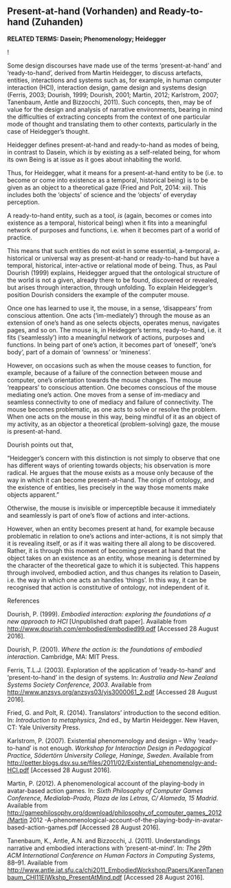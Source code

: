 ## Present-at-hand (Vorhanden) and Ready-to-hand (Zuhanden)

**RELATED TERMS: Dasein; Phenomenology; Heidegger**

!

Some design discourses have made use of the terms ‘present-at-hand’ and ‘ready-to-hand’, derived from Martin Heidegger, to discuss artefacts, entities, interactions and systems such as, for example, in human computer interaction (HCI), interaction design, game design and systems design (Ferris, 2003; Dourish, 1999; Dourish, 2001; Martin, 2012; Karlstrom, 2007; Tanenbaum, Antle and Bizzocchi, 2011). Such concepts, then, may be of value for the design and analysis of narrative environments, bearing in mind the difficulties of extracting concepts from the context of one particular mode of thought and translating them to other contexts, particularly in the case of Heidegger’s thought.

Heidegger defines present-at-hand and ready-to-hand as modes of being, in contrast to Dasein, which _is_ by existing as a self-related being, for whom its own Being is at issue as it goes about inhabiting the world.

Thus, for Heidegger, what it means for a present-at-hand entity to be (i.e. to become or come into existence as a temporal, historical being) is to be given as an object to a theoretical gaze (Fried and Polt, 2014: xii). This includes both the ‘objects’ of science and the ‘objects’ of everyday perception.

A ready-to-hand entity, such as a tool, _is_ (again, becomes or comes into existence as a temporal, historical being) when it fits into a meaningful network of purposes and functions, i.e. when it becomes part of a world of practice.

This means that such entities do not exist in some essential, a-temporal, a-historical or universal way as present-at-hand or ready-to-hand but have a temporal, historical, inter-active or relational mode of being. Thus, as Paul Dourish (1999) explains, Heidegger argued that the ontological structure of the world is not a given, already there to be found, discovered or revealed, but arises through interaction, through unfolding. To explain Heidegger’s position Dourish considers the example of the computer mouse.

Once one has learned to use it, the mouse, in a sense, ‘disappears’ from conscious attention. One acts (‘im-mediately’) through the mouse as an extension of one’s hand as one selects objects, operates menus, navigates pages, and so on. The mouse is, in Heidegger’s terms, ready-to-hand, i.e. it fits (‘seamlessly’) into a meaningful network of actions, purposes and functions. In being part of one’s action, it becomes part of ‘oneself’, ‘one’s body’, part of a domain of ‘ownness’ or ‘mineness’.

However, on occasions such as when the mouse ceases to function, for example, because of a failure of the connection between mouse and computer, one’s orientation towards the mouse changes. The mouse ‘reappears’ to conscious attention. One becomes conscious of the mouse mediating one’s action. One moves from a sense of im-mediacy and seamless connectivity to one of mediacy and failure of connectivity. The mouse becomes problematic, as one acts to solve or resolve the problem. When one acts on the mouse in this way, being mindful of it as an object of my activity, as an objector a theoretical (problem-solving) gaze, the mouse is present-at-hand.

Dourish points out that,

“Heidegger’s concern with this distinction is not simply to observe that one has different ways of orienting towards objects; his observation is more radical. He argues that the mouse exists as a mouse only because of the way in which it can become present-at-hand. The origin of ontology, and the existence of entities, lies precisely in the way those moments make objects apparent.”

Otherwise, the mouse is invisible or imperceptible because it immediately and seamlessly is part of one’s flow of actions and inter-actions.

However, when an entity becomes present at hand, for example because problematic in relation to one’s actions and inter-actions, it is not simply that it is revealing itself, or as if it was waiting there all along to be discovered. Rather, it is through this moment of becoming present at hand that the object takes on an existence as an entity, whose meaning is determined by the character of the theoretical gaze to which it is subjected. This happens through involved, embodied action, and thus changes its relation to Dasein, i.e. the way in which one acts an handles ’things’. In this way, it can be recognised that action is constitutive of ontology, not independent of it.

References

Dourish, P. (1999). _Embodied interaction: exploring the foundations of a new approach to HCI_ [Unpublished draft paper]. Available from http://www.dourish.com/embodied/embodied99.pdf [Accessed 28 August 2016].

Dourish, P. (2001). _Where the action is: the foundations of embodied interaction_. Cambridge, MA: MIT Press.

Ferris, T.L.J. (2003). Exploration of the application of ‘ready-to-hand’ and ‘present-to-hand’ in the design of systems. In: _Australia and New Zealand Systems Society Conference, 2003_. Available from http://www.anzsys.org/anzsys03/yis3000061_2.pdf [Accessed 28 August 2016].

Fried, G. and Polt, R. (2014). Translators’ introduction to the second edition. In: _Introduction to metaphysics_, 2nd ed., by Martin Heidegger. New Haven, CT: Yale University Press.

Karlstrom, P. (2007). Existential phenomenology and design – Why ‘ready-to-hand’ is not enough. _Workshop for Interaction Design in Pedagogical Practice, Södertörn University College, Haninge, Sweden_. Available from http://petter.blogs.dsv.su.se/files/2011/02/Existential_phenomenolgy-and-HCI.pdf [Accessed 28 August 2016].

Martin, P. (2012). A phenomenological account of the playing-body in avatar-based action games. In: _Sixth Philosophy of Computer Games Conference, Medialab-Prado, Plaza de las Letras, C/ Alameda, 15 Madrid_. Available from http://gamephilosophy.org/download/philosophy_of_computer_games_2012/Martin 2012 -A-phenomenological-account-of-the-playing-body-in-avatar-based-action-games.pdf [Accessed 28 August 2016].

Tanenbaum, K., Antle, A.N. and Bizzocchi, J. (2011). Understandings narrative and embodied interactions with ‘present-at-mind’. In: _The 29th ACM International Conference on Human Factors in Computing Systems_, 88–91\. Available from http://www.antle.iat.sfu.ca/chi2011_EmbodiedWorkshop/Papers/KarenTanenbaum_CHI11EIWkshp_PresentAtMind.pdf [Accessed 28 August 2016].

